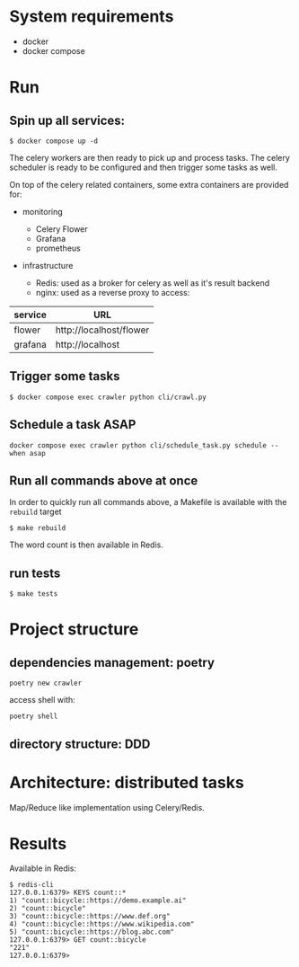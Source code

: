 # System requirements

 * docker
 * docker compose

# Run

## Spin up all services:

   ```$ docker compose up -d```

The celery workers are then ready to pick up and process tasks.
The celery scheduler is ready to be configured and then trigger some tasks as well.

On top of the celery related containers, some extra containers are provided for:

* monitoring 
  * Celery Flower
  * Grafana
  * prometheus

* infrastructure
  * Redis: used as a broker for celery as well as it's result backend
  * nginx: used as a reverse proxy to access:
   
 |service| URL|
 |-------|----|
 |flower|http://localhost/flower|
 |grafana|http://localhost|


## Trigger some tasks

```$ docker compose exec crawler python cli/crawl.py```

## Schedule a task ASAP

```docker compose exec crawler python cli/schedule_task.py schedule --when asap```

## Run all commands above at once

In order to quickly run all commands above, a Makefile is available with the `rebuild` target

   ```$ make rebuild```

The word count is then available in Redis.


## run tests

   ```$ make tests```


# Project structure

## dependencies management: poetry

    poetry new crawler

access shell with:

    poetry shell

## directory structure: DDD


# Architecture: distributed tasks

Map/Reduce like implementation using Celery/Redis.


# Results

Available in Redis:

```
$ redis-cli
127.0.0.1:6379> KEYS count::*
1) "count::bicycle::https://demo.example.ai"
2) "count::bicycle"
3) "count::bicycle::https://www.def.org"
4) "count::bicycle::https://www.wikipedia.com"
5) "count::bicycle::https://blog.abc.com"
127.0.0.1:6379> GET count::bicycle
"221"
127.0.0.1:6379> 

```